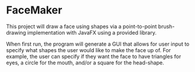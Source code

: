 # FaceMaker
This project will draw a face using shapes via a point-to-point brush-drawing implementation with JavaFX using a provided library.

When first run, the program will generate a GUI that allows for user input to specify what shapes the user would like to make the face up of. For example, the
user can specify if they want the face to have triangles for eyes, a circle for the mouth, and/or a square for the head-shape.
